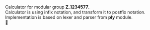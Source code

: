 Calculator for modular group **Z_1234577**.<br/>
Calculator is using infix notation, and transform it to postfix notation.<br/>
Implementation is based on lexer and parser from **ply** module.<br/>
:abacus: